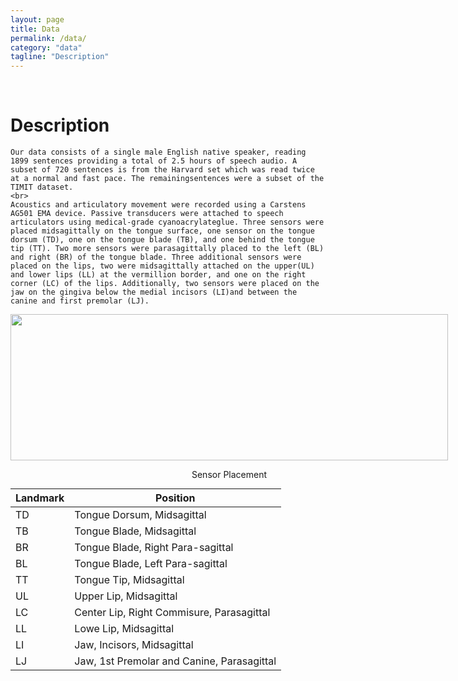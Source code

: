 ```yaml
---
layout: page
title: Data
permalink: /data/
category: "data"
tagline: "Description"
---
```


<div class="intro"><br>
    <h1>Description</h1>
    
    Our data consists of a single male English native speaker, reading 1899 sentences providing a total of 2.5 hours of speech audio. A subset of 720 sentences is from the Harvard set which was read twice at a normal and fast pace. The remainingsentences were a subset of the TIMIT dataset.
    <br>
    Acoustics and articulatory movement were recorded using a Carstens AG501 EMA device. Passive transducers were attached to speech articulators using medical-grade cyanoacrylateglue. Three sensors were placed midsagittally on the tongue surface, one sensor on the tongue dorsum (TD), one on the tongue blade (TB), and one behind the tongue tip (TT). Two more sensors were parasagittally placed to the left (BL) and right (BR) of the tongue blade. Three additional sensors were placed on the lips, two were midsagittally attached on the upper(UL) and lower lips (LL) at the vermillion border, and one on the right corner (LC) of the lips. Additionally, two sensors were placed on the jaw on the gingiva below the medial incisors (LI)and between the canine and first premolar (LJ).
    
</div>

<div class="teaser">
  <div style="float:left;margin-right:5px;">
      <img src="{{site.url}}/{{site.baseurl}}/images/data/tongue_sensors.png" height="234" width="700"  />
      <p style="text-align:center;">Sensor Placement</p>
  </div>
</div>


<table class="tg">
<thead>
  <tr>
    <th class="tg-fymr">Landmark</th>
    <th class="tg-fymr">Position</th>
  </tr>
</thead>
<tbody>
  <tr>
    <td class="tg-0pky">TD</td>
    <td class="tg-0pky">Tongue Dorsum, Midsagittal</td>
  </tr>
  <tr>
    <td class="tg-0pky">TB</td>
    <td class="tg-0pky">Tongue Blade, Midsagittal</td>
  </tr>
  <tr>
    <td class="tg-0pky">BR</td>
    <td class="tg-0pky">Tongue Blade, Right Para-sagittal</td>
  </tr>
  <tr>
    <td class="tg-0pky">BL</td>
    <td class="tg-0pky">Tongue Blade, Left Para-sagittal</td>
  </tr>
  <tr>
    <td class="tg-0pky">TT</td>
    <td class="tg-0pky">Tongue Tip, Midsagittal</td>
  </tr>
  <tr>
    <td class="tg-0pky">UL</td>
    <td class="tg-0pky">Upper Lip, Midsagittal</td>
  </tr>
  <tr>
    <td class="tg-0pky">LC</td>
    <td class="tg-0pky">Center Lip, Right Commisure, Parasagittal</td>
  </tr>
  <tr>
    <td class="tg-0pky">LL</td>
    <td class="tg-0pky">Lowe Lip, Midsagittal</td>
  </tr>
  <tr>
    <td class="tg-0pky">LI</td>
    <td class="tg-0pky">Jaw, Incisors, Midsagittal</td>
  </tr>
  <tr>
    <td class="tg-0pky">LJ</td>
    <td class="tg-0pky">Jaw, 1st Premolar and Canine, Parasagittal</td>
  </tr>
</tbody>
</table>